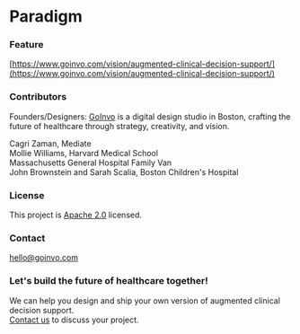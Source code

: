 # Paradigm

### Feature
[https://www.goinvo.com/vision/augmented-clinical-decision-support/](https://www.goinvo.com/vision/augmented-clinical-decision-support/)

### Contributors
Founders/Designers: [GoInvo](https://www.goinvo.com) is a digital design studio in Boston, crafting the future of healthcare through strategy, creativity, and vision.  

Cagri Zaman, Mediate  
Mollie Williams, Harvard Medical School  
Massachusetts General Hospital Family Van  
John Brownstein and Sarah Scalia, Boston Children's Hospital

### License
This project is [Apache 2.0](https://github.com/goinvo/paradigm/blob/main/LICENSE) licensed.

### Contact
[hello@goinvo.com](mailto:hello@goinvo.com)

### Let's build the future of healthcare together!
We can help you design and ship your own version of augmented clinical decision support.  
[Contact us](mailto:hello@goinvo.com) to discuss your project.